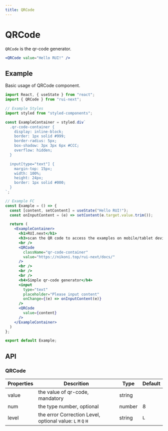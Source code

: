 ```yaml
---
title: QRCode
---
```


# QRCode

`QRCode` is the qr-code generator.

```jsx
<QRCode value="Hello RUI!" />
```

## Example

Basic usage of QRCode component.

```jsx live=local
import React, { useState } from "react";
import { QRCode } from "rui-next";

// Example Styles
import styled from "styled-components";

const ExampleContainer = styled.div`
  .qr-code-container {
    display: inline-block;
    border: 1px solid #999;
    border-radius: 5px;
    box-shadow: 3px 3px 6px #CCC;
    overflow: hidden;
  }

  input[type="text"] {
    margin-top: 15px;
    width: 100%;
    height: 24px;
    border: 1px solid #000;
  }
`;

// Example FC
const Example = () => {
  const [content, setContent] = useState("Hello RUI!");
  const onInputContent = (e) => setContent(e.target.value.trim());

  return (
    <ExampleContainer>
      <h1>RUI.next</h1>
      <h3>scan the QR code to access the examples on mobile/tablet device:</h3>
      <br />
      <QRCode
        className="qr-code-container"
        value="https://nikoni.top/rui-next/docs/"
      />
      <br />
      <br />
      <br />
      <h4>Simple qr-code generator</h4>
      <input
        type="text"
        placeholder="Please input content"
        onChange={(e) => onInputContent(e)}
      />
      <QRCode
        value={content}
      />
    </ExampleContainer>
  )
};

export default Example;
```

## API

### QRCode

Properties | Descrition | Type | Default
-----------|------------|------|--------
| value | the value of qr-code, mandatory | string | |
| num | the type number, optional | number | 8 |
| level | the error Correction Level, optional value: `L` `M` `Q` `H` | string | `L` |
